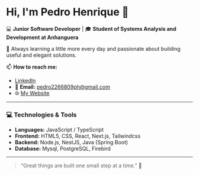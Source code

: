 # Hi, I'm Pedro Henrique 👋  

💻 **Junior Software Developer** | 🎓 **Student of Systems Analysis and Development at Anhanguera**  

🔭 Always learning a little more every day and passionate about building useful and elegant solutions.  

📫 **How to reach me:**  
- [LinkedIn](https://www.linkedin.com/in/pedro-henrique-b748a7261/)  
- 📧 **Email:** pedro2266809ph@gmail.com  
- 🌐 [My Website](https://my-cv-ten-pearl.vercel.app/)  

---

### 💻 Technologies & Tools  
- **Languages:** JavaScript / TypeScript  
- **Frontend:** HTML5, CSS, React, Next.js, Tailwindcss  
- **Backend:** Node.js, NestJS, Java (Spring Boot)
- **Database:** Mysql, PostgreSQL, Firebird

---
> “Great things are built one small step at a time.” 🚀
